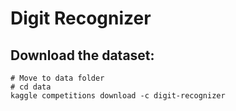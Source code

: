 # Digit Recognizer

## Download the dataset:

```
# Move to data folder
# cd data
kaggle competitions download -c digit-recognizer
```